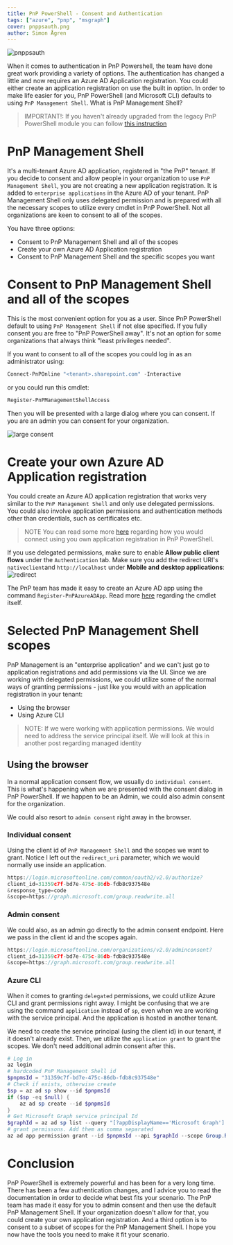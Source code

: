 ```yaml
---
title: PnP PowerShell - Consent and Authentication 
tags: ["azure", "pnp", "msgraph"]
cover: pnppsauth.png
author: Simon Ågren
---
```


![pnppsauth](./pnppsauth.png)

When it comes to authentication in PnP Powershell, the team have done great work providing a variety of options. The authentication has changed a little and now requires an Azure AD Application registration. You could either create an application registration on use the built in option. In order to make life easier for you, PnP PowerShell (and Microsoft CLI) defaults to using `PnP Management Shell`. What is PnP Management Shell?

> IMPORTANT!: If you haven't already upgraded from the legacy PnP PowerShell module you can follow  <a href="https://pnp.github.io/powershell/articles/installation.html" target="_blank">this instruction</a>

# PnP Management Shell
It's a multi-tenant Azure AD application, registered in "the PnP" tenant. If you decide to consent and allow people in your organization to use `PnP Management Shell`, you are not creating a new application registration. It is added to `enterprise applications` in the Azure AD of your tenant. PnP Management Shell only uses delegated permission and is prepared with all the necessary scopes to utilize every cmdlet in PnP PowerShell. 
Not all organizations are keen to consent to all of the scopes. 

You have three options:
- Consent to PnP Management Shell and all of the scopes
- Create your own Azure AD Application registration
- Consent to PnP Management Shell and the specific scopes you want

# Consent to PnP Management Shell and all of the scopes
This is the most convenient option for you as a user. Since PnP PowerShell default to using `PnP Management Shell` if not else specified. If you fully consent you are free to "PnP PowerShell away". It's not an option for some organizations that always think "least privileges needed".

If you want to consent to all of the scopes you could log in as an administrator using:
```powershell
Connect-PnPOnline "<tenant>.sharepoint.com" -Interactive
```
or you could run this cmdlet:
```powershell
Register-PnPManagementShellAccess
```
Then you will be presented with a large dialog where you can consent. If you are an admin you can consent for your organization.

![large consent](./bigconsent.png)

# Create your own Azure AD Application registration
You could create an Azure AD application registration that works very similar to the `PnP Management Shell` and only use delegated permissions. You could also involve application permissions and authentication methods other than credentials, such as certificates etc. 

> NOTE
> You can read some more <a href="https://pnp.github.io/powershell/articles/auhtentication.html" target="_blank">here</a> regarding how you would connect using you own application registration in PnP PowerShell.

If you use delegated permissions, make sure to enable **Allow public client flows** under the `Authentication` tab. Make sure you add the redirect URI's `nativeclient`and `http://localhost` under **Mobile and desktop applications**:
![redirect](./redirect.png) 

The PnP team has made it easy to create an Azure AD app using the command `Register-PnPAzureADApp`. Read more <a href="https://docs.microsoft.com/en-us/powershell/module/sharepoint-pnp/register-pnpazureadapp?view=sharepoint-ps
" target="_blank">here</a> regarding the cmdlet itself.


# Selected PnP Management Shell scopes
PnP Management is an "enterprise application" and we can't just go to application registrations and add permissions via the UI. Since we are working with delegated permissions, we could utilize some of the normal ways of granting permissions - just like you would with an application registration in your tenant:
 - Using the browser
 - Using Azure CLI

> NOTE:
> If we were working with application permissions. We would need to address the service principal itself. We will look at this in another post regarding managed identity 

## Using the browser
In a normal application consent flow, we usually do `individual consent`. This is what's happening when we are presented with the consent dialog in PnP PowerShell. If we happen to be an Admin, we could also admin consent for the organization.

We could also resort to `admin consent` right away in the browser.

### Individual consent
Using the client id of `PnP Management Shell` and the scopes we want to grant. Notice I left out the `redirect_uri` parameter, which we would normally use inside an application.

```typescript
https://login.microsoftonline.com/common/oauth2/v2.0/authorize?
client_id=31359c7f-bd7e-475c-86db-fdb8c937548e
&response_type=code
&scope=https://graph.microsoft.com/group.readwrite.all
```

### Admin consent
We could also, as an admin go directly to the admin consent endpoint. Here we pass in the client id and the scopes again.

```typescript
https://login.microsoftonline.com/organizations/v2.0/adminconsent?
client_id=31359c7f-bd7e-475c-86db-fdb8c937548e
&scope=https://graph.microsoft.com/group.readwrite.all
```

### Azure CLI
When it comes to granting `delegated` permissions, we could utilize Azure CLI and grant permissions right away. I might be confusing that we are using the command `application` instead of `sp`, even when we are working with the service principal. And the application is hosted in another tenant. 

We need to create the service principal (using the client id) in our tenant, if it doesn't already exist. Then, we utilize the `application grant` to grant the scopes. We don't need additional admin consent after this.

```powershell
# Log in
az login
# hardcoded PnP Management Shell id
$pnpmsId = "31359c7f-bd7e-475c-86db-fdb8c937548e"
# Check if exists, otherwise create
$sp = az ad sp show --id $pnpmsId
if ($sp -eq $null) {
    az ad sp create --id $pnpmsId
}
# Get Microsoft Graph service principal Id
$graphId = az ad sp list --query "[?appDisplayName=='Microsoft Graph'].appId | [0]" --all
# grant permissons. Add them as comma separated 
az ad app permission grant --id $pnpmsId --api $graphId --scope Group.ReadWrite.All
```


# Conclusion
PnP PowerShell is extremely powerful and has been for a very long time. There has been a few authentication changes, and I advice you to read the documentation in order to decide what best fits your scenario. 
The PnP team has made it easy for you to admin consent and then use the default PnP Management Shell. If your organization doesn't allow for that, you could create your own application registration. And a third option is to consent to a subset of scopes for the PnP Management Shell. I hope you now have the tools you need to make it fit your scenario.